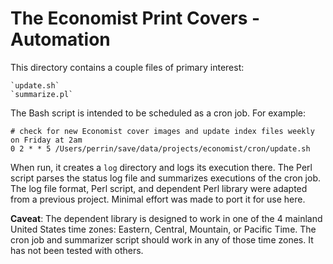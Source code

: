 # The Economist Print Covers - Automation

This directory contains a couple files of primary interest:

    `update.sh`
    `summarize.pl`

The Bash script is intended to be scheduled as a cron job.  For example:

````
# check for new Economist cover images and update index files weekly on Friday at 2am
0 2 * * 5 /Users/perrin/save/data/projects/economist/cron/update.sh
````

When run, it creates a `log` directory and logs its execution there.  The Perl script
parses the status log file and summarizes executions of the cron job.  The log file
format, Perl script, and dependent Perl library were adapted from a previous project.
Minimal effort was made to port it for use here.

**Caveat**: The  dependent library is designed to work in one of the 4 mainland United
States time zones: Eastern, Central, Mountain, or Pacific Time.  The cron job and
summarizer script should work in any of those time zones.  It has not been tested
with others.

